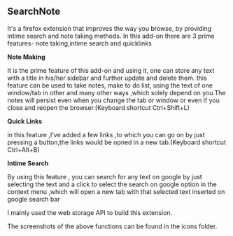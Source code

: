 ## SearchNote
It's a firefox extension that improves the way you browse, by providing intime search and note taking methods.
In this add-on there are 3 prime features- note taking,intime search and quicklinks

**Note Making**

It is the prime feature of this add-on and using it, one can store any text with a title in his/her sidebar and further update and delete them.
this feature can be used to take notes, make to do list, using the text of one window/tab in other and many other ways ,which solely depend on you.The notes will persist even when you change the tab or window or even if you close and reopen the browser.(Keyboard shortcut Ctrl+Shift+L)

**Quick Links**

in this feature ,I've added a few links ,to which you can go on by just pressing a button,the links would be opned in a new tab.(Keyboard shortcut Ctrl+Alt+B)

**Intime Search**

By using this feature , you can search for any text on google by just selecting the text and a click to select the search on google option in the context menu ,which will open a new tab with that selected text inserted on google search bar

I mainly used the web storage API to build this extension.

The screenshots of the above functions can be found in the icons folder. 
